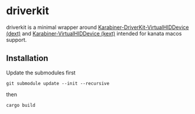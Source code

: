 # driverkit

driverkit is a minimal wrapper around [Karabiner-DriverKit-VirtualHIDDevice (dext)](https://github.com/pqrs-org/Karabiner-DriverKit-VirtualHIDDevice) and [Karabiner-VirtualHIDDevice (kext)](https://github.com/pqrs-org/Karabiner-VirtualHIDDevice) intended for kanata
macos support.

## Installation

Update the submodules first

    git submodule update --init --recursive

then

    cargo build
